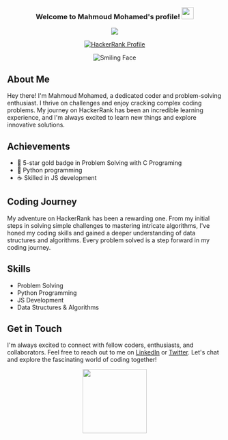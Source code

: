 <h3 align="center">
  Welcome to Mahmoud Mohamed's profile!
  <img src="https://media.giphy.com/media/hvRJCLFzcasrR4ia7z/giphy.gif" width="28">
</h3>

<p align="center">
  <a href="https://github.com/DenverCoder1/readme-typing-svg">
    <img src="https://readme-typing-svg.herokuapp.com/?lines=This-is%20my%20HackerRank%20Profile;Always%20learning%20new%20things&font=Fira%20Code&center=true&width=440&height=45&color=f75c7e&vCenter=true&size=22">
  </a>
</p>

<p align="center">
  <a href="https://www.hackerrank.com/matterm74m7">
    <img src="https://img.shields.io/badge/HackerRank-matterm74m7-brightgreen" alt="HackerRank Profile">
  </a>
</p>

<p align="center">
  <img src="https://media.giphy.com/media/xT9IgzoKnwFNmISR8I/giphy.gif" alt="Smiling Face">
</p>

## About Me

Hey there! I'm Mahmoud Mohamed, a dedicated coder and problem-solving enthusiast. I thrive on challenges and enjoy cracking complex coding problems. My journey on HackerRank has been an incredible learning experience, and I'm always excited to learn new things and explore innovative solutions.

## Achievements

- 🌟 5-star gold badge in Problem Solving with C Programing
- 🐍 Python programming
- ☕ Skilled in JS development

## Coding Journey

My adventure on HackerRank has been a rewarding one. From my initial steps in solving simple challenges to mastering intricate algorithms, I've honed my coding skills and gained a deeper understanding of data structures and algorithms. Every problem solved is a step forward in my coding journey.

## Skills

- Problem Solving
- Python Programming
- JS Development
- Data Structures & Algorithms

## Get in Touch

I'm always excited to connect with fellow coders, enthusiasts, and collaborators. Feel free to reach out to me on [LinkedIn](https://www.linkedin.com/in/mahmoud-mohamed-abd/) or [Twitter](https://twitter.com/Mattarm74). Let's chat and explore the fascinating world of coding together!

<p align="center">
  <img src="https://media.giphy.com/media/3oEjHInNk0c7i3xExK/giphy.gif" width="150">
</p>


